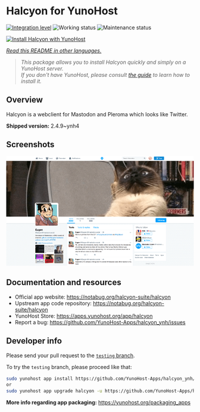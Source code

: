 <!--
N.B.: This README was automatically generated by <https://github.com/YunoHost/apps/tree/master/tools/readme_generator>
It shall NOT be edited by hand.
-->

# Halcyon for YunoHost

[![Integration level](https://dash.yunohost.org/integration/halcyon.svg)](https://ci-apps.yunohost.org/ci/apps/halcyon/) ![Working status](https://ci-apps.yunohost.org/ci/badges/halcyon.status.svg) ![Maintenance status](https://ci-apps.yunohost.org/ci/badges/halcyon.maintain.svg)

[![Install Halcyon with YunoHost](https://install-app.yunohost.org/install-with-yunohost.svg)](https://install-app.yunohost.org/?app=halcyon)

*[Read this README in other languages.](./ALL_README.md)*

> *This package allows you to install Halcyon quickly and simply on a YunoHost server.*  
> *If you don't have YunoHost, please consult [the guide](https://yunohost.org/install) to learn how to install it.*

## Overview

Halcyon is a webclient for Mastodon and Pleroma which looks like Twitter.


**Shipped version:** 2.4.9~ynh4

## Screenshots

![Screenshot of Halcyon](./doc/screenshots/halcyon-screenshot.png)

## Documentation and resources

- Official app website: <https://notabug.org/halcyon-suite/halcyon>
- Upstream app code repository: <https://notabug.org/halcyon-suite/halcyon>
- YunoHost Store: <https://apps.yunohost.org/app/halcyon>
- Report a bug: <https://github.com/YunoHost-Apps/halcyon_ynh/issues>

## Developer info

Please send your pull request to the [`testing` branch](https://github.com/YunoHost-Apps/halcyon_ynh/tree/testing).

To try the `testing` branch, please proceed like that:

```bash
sudo yunohost app install https://github.com/YunoHost-Apps/halcyon_ynh/tree/testing --debug
or
sudo yunohost app upgrade halcyon -u https://github.com/YunoHost-Apps/halcyon_ynh/tree/testing --debug
```

**More info regarding app packaging:** <https://yunohost.org/packaging_apps>
